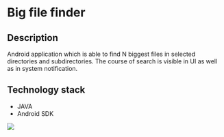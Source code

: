 # Big file finder

## Description
Android application which is able to find N biggest files in selected directories and subdirectories. The course of search is visible in UI as well as in system notification.

## Technology stack
- JAVA
- Android SDK

![](images/BigFileFinder.gif)